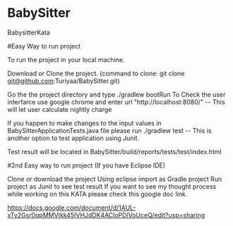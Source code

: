 # BabySitter

BabysitterKata

#Easy Way to run project

To run the project in your local machine.

Download or Clone the project. (command to clone: git clone git@github.com:Turiyaa/BabySitter.git)

Go the the project directory and type ./gradlew bootRun
To Check the user interfarce use google chrome and enter url "http://localhost:8080/"
   -- This will let user calculate nightly charge

If you happen to make changes to the input values in BabySitterApplicationTests.java file please run ./gradlew test
   -- This is another option to test application using Junit.

Test result will be located in BabySitter/build/reports/tests/test/index.html

#2nd Easy way to run project (If you have Eclipse IDE)

Clone or download the project
Using eclipse import as Gradle project
Run project as Junit to see test result
If you want to see my thought process while working on this KATA please check this google doc link.

https://docs.google.com/document/d/1AUL-xTv2Gsr0qpMMVIkk45IVHJdDK4ACloPDlVoUceQ/edit?usp=sharing
